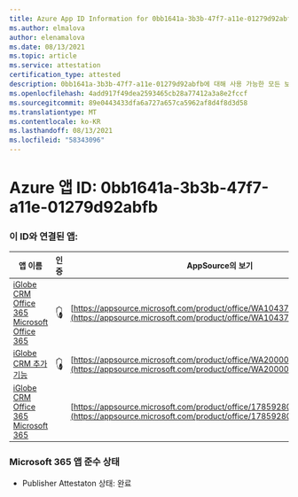 ```yaml
---
title: Azure App ID Information for 0bb1641a-3b3b-47f7-a11e-01279d92abfb
ms.author: elmalova
author: elenamalova
ms.date: 08/13/2021
ms.topic: article
ms.service: attestation
certification_type: attested
description: 0bb1641a-3b3b-47f7-a11e-01279d92abfb에 대해 사용 가능한 모든 보안 및 규정 준수 정보입니다.
ms.openlocfilehash: 4add917f49dea2593465cb28a77412a3a8e2fccf
ms.sourcegitcommit: 89e0443433dfa6a727a657ca5962af8d4f8d3d58
ms.translationtype: MT
ms.contentlocale: ko-KR
ms.lasthandoff: 08/13/2021
ms.locfileid: "58343096"
---
```

# <a name="azure-app-id-0bb1641a-3b3b-47f7-a11e-01279d92abfb"></a>Azure 앱 ID: 0bb1641a-3b3b-47f7-a11e-01279d92abfb


### <a name="apps-associated-with-this-id"></a>이 ID와 연결된 앱:
| **앱 이름** | **인증** | **AppSource의 보기** |
|--------------|---------------|-----------------------|
| [iGlobe CRM Office 365 Microsoft Office 365](https://docs.microsoft.com/microsoft-365-app-certification/forward/WA104379222) | <img alt="Certified application badge" src="../media/certified-badge.png" height="25" width="25" /> | [https://appsource.microsoft.com/product/office/WA104379222](https://appsource.microsoft.com/product/office/WA104379222) |
| [iGlobe CRM 추가 기능](https://docs.microsoft.com/microsoft-365-app-certification/forward/WA200002010) | <img alt="Certified application badge" src="../media/certified-badge.png" height="25" width="25" /> | [https://appsource.microsoft.com/product/office/WA200002010](https://appsource.microsoft.com/product/office/WA200002010) |
| [iGlobe CRM Office 365 Microsoft 365](https://docs.microsoft.com/microsoft-365-app-certification/forward/17859280.iglobecrmoffice365) |  | [https://appsource.microsoft.com/product/office/17859280.iglobecrmoffice365](https://appsource.microsoft.com/product/office/17859280.iglobecrmoffice365) |

### <a name="microsoft-365-app-compliance-status"></a>Microsoft 365 앱 준수 상태
- Publisher Attestaton 상태: 완료
